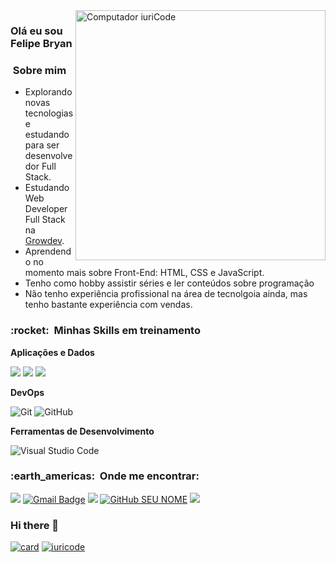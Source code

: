 <img src="https://raw.githubusercontent.com/MicaelliMedeiros/micaellimedeiros/master/image/computer-illustration.png" min-width="400px" max-width="400px" width="400px" align="right" alt="Computador iuriCode">

<h3>Olá eu sou Felipe Bryan</h3>
<h3>&nbsp;Sobre mim </h3>

- Explorando novas tecnologias e estudando para ser desenvolvedor Full Stack.<br>
- Estudando Web Developer Full Stack na <a href="https://www.growdev.com.br/">Growdev</a>.<br>
- Aprendendo no momento mais sobre Front-End: HTML, CSS e JavaScript.<br>
- Tenho como hobby assistir séries e ler conteúdos sobre programação <br>
- Não tenho experiência profissional na área de tecnolgoia ainda, mas tenho bastante experiência com vendas. </br>

<h3>:rocket: &nbsp;Minhas Skills em treinamento</h3>

**Aplicações e Dados**

<img src="https://img.shields.io/badge/-HTML5-333333?style=flat&logo=HTML5"> <img src="https://img.shields.io/badge/-JavaScript-333333?style=flat&logo=javascript"> <img src="https://img.shields.io/badge/-CSS-333333?style=flat&logo=CSS3&logoColor=1572B6">

**DevOps**

  ![Git](https://img.shields.io/badge/-Git-333333?style=flat&logo=git)
  ![GitHub](https://img.shields.io/badge/-GitHub-333333?style=flat&logo=github)

**Ferramentas de Desenvolvimento**

  ![Visual Studio Code](https://img.shields.io/badge/-Visual%20Studio%20Code-333333?style=flat&logo=visual-studio-code&logoColor=007ACC)

<h3> :earth_americas: &nbsp;Onde me encontrar: </h3> 

<a href="https://www.linkedin.com/in/felipe-bryan-55b2a6139/"><img src="https://img.shields.io/badge/-Felipe Bryan-blue?style=flat-square&logo=Linkedin&logoColor=white&link=https://www.linkedin.com/in/felipe-bryan-55b2a6139/"></a> [![Gmail Badge](https://img.shields.io/badge/-fbryancm@gmail.com-006bed?style=flat-square&logo=Gmail&logoColor=white&link=mailto:fbryancm@gmail.com)](mailto:SEU-EMAIL) <a href="https://api.whatsapp.com/send/?phone=%2B5512997379355&text&type=phone_number&app_absent=0" alt="WhatsApp">
  <img src="https://img.shields.io/badge/-WhatsApp-25d366?style=flat-square&labelColor=25d366&logo=whatsapp&logoColor=white"/></a> [![GitHub SEU NOME]( https://img.shields.io/github/followers/felipe-bryan?label=follow&style=social)](LINK-DO-SEU-GITHUB) <a href="https://www.facebook.com/felipe.bryan" alt="Facebook"><img src="https://img.shields.io/badge/-Facebook-3b5998?style=flat-square&labelColor=3b5998&logo=facebook&logoColor=white"/></a>


### Hi there 👋

[![card](https://github-readme-stats.vercel.app/api?username=felipe-bryan&theme=tokyonight&show_icons=true)](https://github.com/anuraghazra/github-readme-stats)
[![iuricode](https://github-readme-stats.vercel.app/api/top-langs/?username=felipe-bryan&layout=compact=true&theme=tokyonight)](https://github.com/anuraghazra/github-readme-stats)
